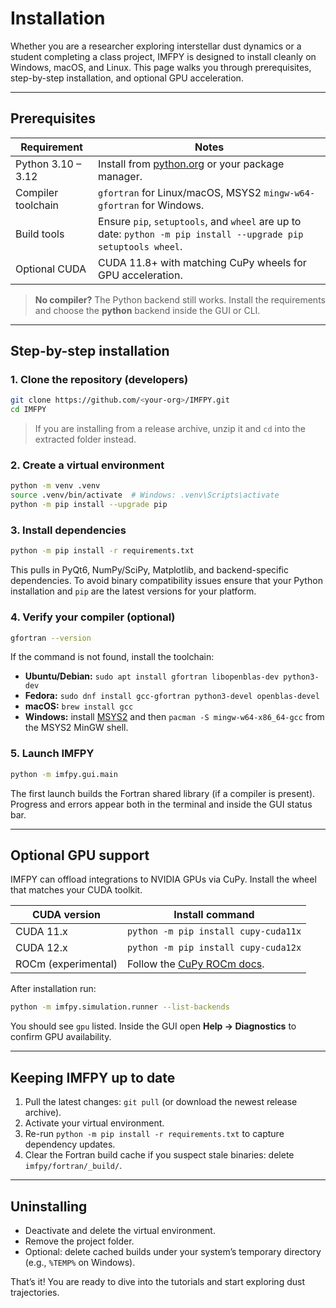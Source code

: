 # Installation

Whether you are a researcher exploring interstellar dust dynamics or a student completing a class project, IMFPY is designed to install cleanly on Windows, macOS, and Linux.  This page walks you through prerequisites, step-by-step installation, and optional GPU acceleration.

---

## Prerequisites

| Requirement | Notes |
| --- | --- |
| Python 3.10 – 3.12 | Install from [python.org](https://www.python.org/downloads/) or your package manager. |
| Compiler toolchain | `gfortran` for Linux/macOS, MSYS2 `mingw-w64-gfortran` for Windows. |
| Build tools | Ensure `pip`, `setuptools`, and `wheel` are up to date: `python -m pip install --upgrade pip setuptools wheel`. |
| Optional CUDA | CUDA 11.8+ with matching CuPy wheels for GPU acceleration. |

> **No compiler?** The Python backend still works.  Install the requirements and choose the **python** backend inside the GUI or CLI.

---

## Step-by-step installation

### 1. Clone the repository (developers)

```bash
git clone https://github.com/<your-org>/IMFPY.git
cd IMFPY
```

> If you are installing from a release archive, unzip it and `cd` into the extracted folder instead.

### 2. Create a virtual environment

```bash
python -m venv .venv
source .venv/bin/activate  # Windows: .venv\Scripts\activate
python -m pip install --upgrade pip
```

### 3. Install dependencies

```bash
python -m pip install -r requirements.txt
```

This pulls in PyQt6, NumPy/SciPy, Matplotlib, and backend-specific dependencies.  To avoid binary compatibility issues ensure that your Python installation and `pip` are the latest versions for your platform.

### 4. Verify your compiler (optional)

```bash
gfortran --version
```

If the command is not found, install the toolchain:

- **Ubuntu/Debian:** `sudo apt install gfortran libopenblas-dev python3-dev`
- **Fedora:** `sudo dnf install gcc-gfortran python3-devel openblas-devel`
- **macOS:** `brew install gcc`
- **Windows:** install [MSYS2](https://www.msys2.org) and then `pacman -S mingw-w64-x86_64-gcc` from the MSYS2 MinGW shell.

### 5. Launch IMFPY

```bash
python -m imfpy.gui.main
```

The first launch builds the Fortran shared library (if a compiler is present).  Progress and errors appear both in the terminal and inside the GUI status bar.

---

## Optional GPU support

IMFPY can offload integrations to NVIDIA GPUs via CuPy.  Install the wheel that matches your CUDA toolkit.

| CUDA version | Install command |
| --- | --- |
| CUDA 11.x | `python -m pip install cupy-cuda11x` |
| CUDA 12.x | `python -m pip install cupy-cuda12x` |
| ROCm (experimental) | Follow the [CuPy ROCm docs](https://docs.cupy.dev/en/stable/install.html#install-cupy-for-rocm-platforms). |

After installation run:

```bash
python -m imfpy.simulation.runner --list-backends
```

You should see `gpu` listed.  Inside the GUI open **Help → Diagnostics** to confirm GPU availability.

---

## Keeping IMFPY up to date

1. Pull the latest changes: `git pull` (or download the newest release archive).
2. Activate your virtual environment.
3. Re-run `python -m pip install -r requirements.txt` to capture dependency updates.
4. Clear the Fortran build cache if you suspect stale binaries: delete `imfpy/fortran/_build/`.

---

## Uninstalling

- Deactivate and delete the virtual environment.
- Remove the project folder.
- Optional: delete cached builds under your system’s temporary directory (e.g., `%TEMP%` on Windows).

That’s it!  You are ready to dive into the tutorials and start exploring dust trajectories.
